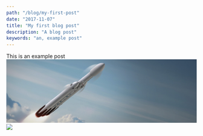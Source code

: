 ```yaml
---
path: "/blog/my-first-post"
date: "2017-11-07"
title: "My first blog post"
description: "A blog post"
keywords: "an, example post"
---
```


This is an example post
![](falcon-heavy.jpeg)
![](falcon-9.gif)
